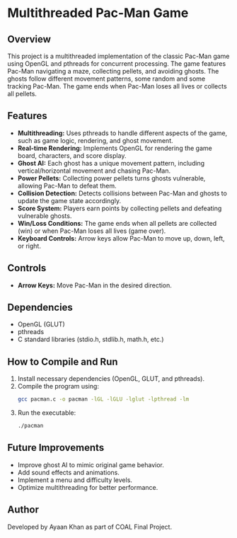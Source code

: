 # Multithreaded Pac-Man Game

## Overview
This project is a multithreaded implementation of the classic Pac-Man game using OpenGL and pthreads for concurrent processing. The game features Pac-Man navigating a maze, collecting pellets, and avoiding ghosts. The ghosts follow different movement patterns, some random and some tracking Pac-Man. The game ends when Pac-Man loses all lives or collects all pellets.

## Features
- **Multithreading:** Uses pthreads to handle different aspects of the game, such as game logic, rendering, and ghost movement.
- **Real-time Rendering:** Implements OpenGL for rendering the game board, characters, and score display.
- **Ghost AI:** Each ghost has a unique movement pattern, including vertical/horizontal movement and chasing Pac-Man.
- **Power Pellets:** Collecting power pellets turns ghosts vulnerable, allowing Pac-Man to defeat them.
- **Collision Detection:** Detects collisions between Pac-Man and ghosts to update the game state accordingly.
- **Score System:** Players earn points by collecting pellets and defeating vulnerable ghosts.
- **Win/Loss Conditions:** The game ends when all pellets are collected (win) or when Pac-Man loses all lives (game over).
- **Keyboard Controls:** Arrow keys allow Pac-Man to move up, down, left, or right.

## Controls
- **Arrow Keys:** Move Pac-Man in the desired direction.

## Dependencies
- OpenGL (GLUT)
- pthreads
- C standard libraries (stdio.h, stdlib.h, math.h, etc.)

## How to Compile and Run
1. Install necessary dependencies (OpenGL, GLUT, and pthreads).
2. Compile the program using:
   ```sh
   gcc pacman.c -o pacman -lGL -lGLU -lglut -lpthread -lm
   ```
3. Run the executable:
   ```sh
   ./pacman
   ```

## Future Improvements
- Improve ghost AI to mimic original game behavior.
- Add sound effects and animations.
- Implement a menu and difficulty levels.
- Optimize multithreading for better performance.

## Author
Developed by Ayaan Khan as part of COAL Final Project.

